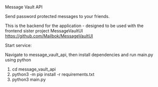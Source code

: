 Message Vault API

Send password protected messages to your friends.

This is the backend for the application - designed to be used with the frontend sister project MessageVaultUI https://github.com/Mailbok/MessageVaultUI

Start service:

Navigate to message_vault_api, then install dependencies and run main.py using python
1. cd message_vault_api
2. python3 -m pip install -r requirements.txt
3. python3 main.py